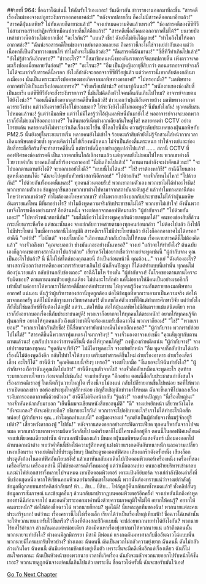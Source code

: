 ##บทที่ 964: ชื่อฉาวโฉ่เช่นนี้ ให้ฉันรับไว้เองเถอะ!
วันเดียวกัน
ข่าวรายงานออกมาทีละชิ้น
"สารคดีเรื่องใหม่ของจางเย่ถูกระงับการออกอากาศล่ะ!"
"หลังจากปลายลิ้น ก็คงไม่มีสารคดีออกมาอีกแล้ว!"
"สารคดีฝุ่นมลพิษ? ไม่ทันฉายก็ตายซะแล้ว!"
"จางเย่หมดความคิดแล้วเหรอ?"
"ช่องสารคดีของซีซีทีวีไม่สามารถสร้างปาฏิหาริย์เหมือนปลายลิ้นได้อีกแล้ว!"
"สารคดีเพื่อสังคมออกอากาศไม่ได้?"
บนเวยป๋อ เหล่าชาวเน็ตล้วนไม่อยากเชื่อ!
"อะไรกัน?"
"แบน? เชี่ย! ฉันยังไม่ทันได้ดูเลย!"
"ทำไมถึงไม่ให้ออกอากาศล่ะ?"
"ฉันน่ะรอสารคดีใหม่ของจางเย่มาตลอดเลยนะ ถึงคราวนี้จะไม่ใช่จางเย่กำกับเอง แต่ว่าเนื้อหาก็เป็นตัวเขาวางแผนให้ ทำไมถึงจะไม่มีแล้วล่ะ?"
"คืนสารคดีฉันมานะ!"
"ซีซีทีวีทำเกินไปแล้ว!"
"ยังไม่รู้ข่าวกันอีกเหรอ?"
"ข่าวอะไร?"
"ก็สมาชิกคนหนึ่งของทีมรายการจีนบนปลายลิ้น เพิ่งตรวจเจอมะเร็งปอดเมื่อหลายวันก่อน!"
"หา?"
"อะไรนะ?"
"อืม เป็นผู้หญิงอายุยี่สิบกว่า ตอนแรกอาจารย์จางก็ไม่ได้จะมากำกับสารคดีนี้หรอก ยังไงก็กำลังจะออกจากซีซีทีวีอยู่แล้ว แต่ว่าคราวนี้เขากลับต้องกลับมาลงมือเอง นั่นเป็นเพราะมะเร็งปอดของเธอเกิดจากมลพิษทางอากาศ!"
"ไม่หรอกมั้ง?"
"มลพิษทางอากาศทำให้เป็นมะเร็งปอดเลยเหรอ?"
"จริงหรือเปล่าน่ะ? อย่ามาขู่ฉันนะ?"
"พนักงานของช่องสิบสี่เป็นมะเร็ง แต่ซีซีทีวียังจะสั่งระงับรายการ? นี่มันไม่คิดถึงหัวใจคนอื่นกันเกินไปไหม? อาจารย์จางยอมได้ยังไงน่ะ?"
"ตอนนี้ฉันยิ่งอยากดูสารคดีชิ้นนี้แล้วสิ! ข่าวบอกว่าฝุ่นมีอันตรายบ้าง มลพิษทางอากาศควรระวังบ้าง แต่ว่าอันตรายยังไงก็ไม่ยอมบอก? ให้ระวังยังไงก็ไม่ยอมพูด? นี่มันยังไงกัน! ทุกคนสับสนไปหมดแล้วนะ! รู้แต่ว่ามีมลพิษ แต่ว่าไม่มีใครรู้ว่าไอ้ฝุ่นมลพิษนี่มันมายังไง! พออาจารย์จางจะบอกพวกเราก็ยังไม่ยอมให้ออกอากาศ?"
ในอินเทอร์เน็ตต่างถกเถียงกันใหญ่โต!
หลายคนด่า CCTV อย่างโกรธแค้น หลายคนยังไม่ทราบว่าเกิดเรื่องอะไรขึ้น
ที่โลกใบนี้นั้น ความรู้ระดับประเทศของฝุ่นมลพิษกับ PM2.5 นั้นยังอยู่ในระยะแรกเริ่ม หลายคนยังไม่เข้าใจ ร้อยละเก้าสิบห้ายังไม่รู้จักสวมใส่หน้ากากเวลาเกิดมลพิษเลยด้วยซ้ำ ทุกคนคิดว่าไม่ใช่เรื่องหนักหนา ไม่จำเป็นต้องตื่นตระหนก ทำให้จางเย่และช่องสิบสี่กระตือรือร้นที่จะทำสารคดีชิ้นนี้ แต่ทว่าบัดนี้ทุกอย่างสูญเปล่าไปแล้ว!
……
สถานี CCTV
ที่ออฟฟิศของช่องสารคดี
เป็นเวลาตกเย็นใกล้เลิกงานแล้ว แต่ทุกคนยังไม่ยอมไปไหน พวกเขาต่างก็โวยวายด่ากัน บางคนถึงขั้นร่ำร้องจะลาออก!
"นี่มันเกินไปแล้ว!"
"ตานตานกำลังจะผ่าตัดแล้วนะ!"
"จะไปบอกตานตานยังไงดี? จะบอกเธอยังไงดี?"
"แบบนี้ไม่ได้นะ!"
"ใช่! เราต้องหาวิธี!"
ฮาฉีฉีโยนของชุดหนึ่งลงบนโต๊ะ "ฉันจะไปคุยกับหัวหน้าสถานีอีกรอบ!"
"ไปด้วยกัน!" จางจั่วก็ทนไม่ไหว!
"ไปด้วยกัน!"
"ไปด้วยกันทั้งหมดนี่แหละ!"
ทุกคนล้วนตอบรับ!
พวกเขาถามตัวเอง พวกเขาไม่ได้ทำอะไรผิด!
พวกเขาถามตัวเอง ข้อมูลทุกชิ้นของพวกเขาต่างไปหามาจากสถาบันระดับสูง!
แล้วทำไมทางสถานีต้องโทษว่าพวกเขาด้วย? ทำไมต้องลงโทษพวกเขา? ทำไมพวกเขาถึงบอกกับประชาชนไม่ได้ว่าฝุ่นมลพิษอันตรายแค่ไหน มีที่มาอย่างไร? ทำไมถึงพูดความจริงกับประชาชนไม่ได้?
พวกเขาไม่เข้าใจ!
ดังนั้นพวกเขาจึงโกรธเคืองอย่างมาก!
อีกด้านหนึ่ง จางเย่ออกจากออฟฟิศมาแล้ว
"ผู้กำกับจาง!"
"ไปด้วยกันเถอะ!"
"ไปหาหัวหน้าสถานีกัน!"
"ผมไม่เชื่อว่าไม่มีทางพูดคุยกันด้วยเหตุผลได้!"
คนของช่องสิบสี่ล้วนกระเหี้ยนกระหือรือ
แต่ขณะนั้นเอง จางเย่กลับกวาดสายตามองทุกคนก่อนกล่าว "ไม่ต้องไปแล้ว ถึงไปก็ไม่มีประโยชน์ ในเมื่อทางสถานีไม่อนุมัติ สารคดีเราก็ไม่มีประโยชน์แล้ว ยังไงก็ออกอากาศไม่ได้หรอก"
ฮาฉีฉี "แต่ว่า!"
"ไม่มีแต่" จางเย่โบกมือ "เลิกงานแล้วกลับบ้านไปให้หมด เรื่องฉายสารคดีนี้ไม่ต้องคิดแล้ว"
จางจั่วถลึงตา "คุณจะบอกว่า ช่างมันเถอะอย่างนั้นเหรอ?"
จางเย่ "แล้วจะให้ทำยังไง? ต้นฉบับเองก็ถูกคนของทางสถานีเอาไปแล้วด้วย"
เสี่ยวหวังไม่อยากเชื่อว่าจางเย่จะพูดเช่นนี้ "ผู้กำกับจาง คุณเป็นอะไรไปแล้ว? นี่ นี่ไม่ใช่สไตล์ของคุณเลยนี่ ถ้าเป็นก่อนหน้านี้ คุณต้อง..."
จางเย่ "ฉันต้องอะไร? ทางสถานีบอกว่าสารคดีของพวกเราร้ายแรงเกินไป ฉันก็จนปัญญา ก็ได้แต่ทำแบบนี้เท่านั้น ทุกคนไม่ต้องวุ่นวายแล้ว กลับบ้านกลับช่องเถอะ"
ฮาฉีฉีโมโห ร้องลั่น "ผู้กำกับจาง! งั้นโรคของตานตานใครจะรับผิดชอบ? ตานตานนอนป่วยอยู่บนเตียง ไม่บ่นอะไรสักคำ แค่ไม่อยากให้มีคนเป็นอย่างเธออีกก็เท่านั้น! แค่อยากให้พวกเราใช้สารคดีนี้บอกต่อประชาชน ให้ทุกคนรู้ถึงความอันตรายของมลพิษทางอากาศ! แน่นอน ฉันรู้ว่าผู้บริหารของสถานีพูดถูกต้อง ต่อให้ข้อมูลที่พวกเราเอามาเป็นความจริง ต่อให้มาจากภาครัฐ แต่ก็ไม่มีหลักฐานทางวิทยาศาสตร์! ตัวเลขก็แค่ตัวเลขที่ได้แต่ทำการศึกษาวิจัย แต่ว่ายังไงก็ยังไม่ใช่ผลลัพธ์ที่จับต้องได้อยู่ดี! แต่ว่า...ต่อให้ผิด ต่อให้ฝุ่นมลพิษไม่มีอันตรายแม้แต่นิดเดียว พวกเราก็ยังอยากบอกเรื่องนี้กับประชาชนอยู่ดี! พวกเราก็อยากจะให้ทุกคนได้ตระหนัก! อยากให้ทุกคนรู้จักฝุ่นมลพิษ อยากให้ทุกคนกลัว ถึงแม้ว่าชาตินี้จะต้องแบกรับชื่อฉาวโฉ่ พวกเราก็ยอม!"
"ใช่!"
"พวกเรายอม!"
"พวกเราไม่กลัวเสียชื่อ! ปีนี้ชื่อพวกเรายังเน่าเหม็นไม่พออีกเหรอ?"
"ผู้กำกับจาง พวกเราปล่อยไปไม่ได้!"
"สารคดีชิ้นนี้พวกเราทุ่มเทแรงใจมากจริงๆ! "
จางจั่วมองตาจางเย่เขม็ง "คุณสัญญากับตานตานแล้วนะ! คุณรับปากเองว่าสารคดีชิ้นนี้ ต้องให้ทุกคนได้ดู!"
ถงฟู่เองกำหมัดแน่น "ผู้กำกับจาง!"
จางเย่ปรายตามองทุกคน "พูดกันจบรึยัง?"
ไม่มีใครพูดอะไร
จางเย่พยักหน้า "อืม พูดจบก็กลับบ้านได้แล้ว เรื่องนี้ไม่ต้องพูดถึงอีก กลับไปทำใจให้สบาย เตรียมทำสารคดีชิ้นใหม่ ถ่ายเรื่องอาหาร ถ่ายเรื่องสัตว์เลี้ยง อะไรก็ได้"
ฮาฉีฉีว่า "คุณคิดแบบนี้จริงๆ เหรอ?"
จางเย่โบกมือ "งั้นเธอจะให้ฉันทำยังไง?"
"ผู้กำกับจาง ถือว่าฉันดูคุณผิดไปแล้ว!" ฮาฉีฉีหมุนตัวจากไป!
จางจั่วอึกอักเหมือนจะพูดอะไร สุดท้ายระบายลมหายใจยาว ก่อนจากไปเช่นกัน!
จางเย่พลันพูด "อีกอย่าง ตอนนี้สื่อกับประชาชนกำลังสนใจเรื่องสารคดีเราอยู่ ในเน็ตก็วุ่นวายใหญ่โต เรื่องนี้จบไม่ลงแน่ กลับไปก็รายงานขึ้นไปหน่อย ขอที่ให้พวกเราเปิดแถลงข่าว ขอห้องประชุมใหญ่สักหน่อย เชิญสื่อเชิญนักข่าวมาให้หมด ฉันจะขึ้นเวทีไปแถลงเรื่องระงับการออกอากาศนี้ด้วยตัวเอง"
ฮาฉีฉีไม่หันหน้ากลับ "รู้แล้ว!"
จางเย่จนปัญญา "นี่เรื่องใหญ่นะ"
จางจั่วหันหน้ากลับมาบอก "เย็นนี้ผมจะเขียนหนังสือขออนุมัติ"
"ดี" จางเย่พยักหน้า
เสี่ยวหวังโมโห "ยังจะแถลง? ยังจะอธิบายอีก? อธิบายอะไรกัน! พวกเราจะไปอธิบายอะไร! เราไม่ได้ทำอะไรผิดสักหน่อย! ผู้กำกับจาง คุณ...ทำไมคุณทำแบบนี้!"
ถงฟู่มองจางเย่ "คุณยังเป็นผู้กำกับจางที่ผมรู้จักอยู่รึเปล่า?"
เสี่ยวหวังลากถงฟู่ "ไปกัน!"
หลังจากแสดงออกอย่างกระฟัดกระเฟียด ทุกคนก็พากันจากไปจนหมด
พวกเขาล้วนพกพาความผิดหวังกลับไป
แค่พริบตาก็ไม่มีใครเหลืออยู่อีก ตอนนี้ในออฟฟิศเหลือแค่จางเย่เพียงคนเดียวเท่านั้น
ด้านนอกฟ้ามืดลงแล้ว มีหมอกฝุ่นมลพิษบดบังแสงจันทร์ เมื่อมองออกไปด้านนอกหน้าต่าง พบว่าค่ำคืนนี้ช่างให้ความรู้สึกหดหู่ แฝงด้วยแรงกดดันอันหนาหนัก และความเปลี่ยวเหงาเลือนราง
จางเย่เดินไปที่ประตูเงียบๆ ปิดประตูของออฟฟิศลง เสียงแกร๊กดังครั้งหนึ่ง เสียงล็อกประตูดังก้องในออฟฟิศอันเงียบสงัด! แล้วเขาหันกลับมาเดินไปเปิดคอมพิวเตอร์เครื่องหนึ่ง เครื่องที่สอง เครื่องที่สาม เครื่องเหล่านี้ มีไฟล์ของสารคดีทั้งหมดอยู่ แต่ว่าเมื่อตอนบ่าย คนของฝ่ายบริหารเข้ามาลบและนำไฟล์เอกสารทั้งหลายไปจนหมด
เขาเปิดคอมพิวเตอร์
เคาะแป้นคีย์บอร์ด
จางเย่กำลังป้อนคำสั่งที่ซับซ้อนชุดหนึ่ง หากให้เซียนคอมพิวเตอร์มาเห็นเขาในตอนนี้ พวกนั้นต้องทราบแน่ว่าจางเย่กำลังกู้ข้อมูลที่ถูกลบบนฮาร์ดดิสก์กลับมา!
ห้า...
สิบ...
ยี่สิบ...
ไฟล์ถูกกู้คืนกลับมาทั้งหมดแล้ว!
ทั้งคลิปสั้นๆ ข้อมูลการสัมภาษณ์ และข้อมูลอื่นๆ ล้วนกลับมาปรากฏบนคอมพิวเตอร์อีกครั้ง!
จางเย่พลันนึกถึงคำพูดของฮาฉีฉีก่อนจากไป และอดหัวเราะออกมาคำหนึ่งด้วยความภาคภูมิใจไม่ได้ อยากให้คนรู้? อยากให้คนตระหนัก? ต่อให้ต้องชื่อฉาวโฉ่ พวกนายก็ยอม?
พูดได้ดี!
นี่แหละลูกทีมของฉัน!
พวกนายแต่ละคน ประเสริฐมาก!
แต่ว่านะ เรื่องคราวนี้ไม่ใช่เรื่องเล็ก เรียกได้ว่าเป็นเรื่องใหญ่เทียมฟ้า! ชื่อฉาวโฉ่เหล่านั้น จะให้พวกนายแบกรับไว้งั้นหรือ? เรื่องที่ต้องสละชีวิตแบบนี้ จะปล่อยพวกนายทำได้ยังไงกัน? พวกนายไร้ยศไร้อำนาจ ล่วงเกินคนแค่หน่อยเดียว ต้องมีคนหาเรื่องยุ่งยากมาให้พวกนายแน่ แล้วถึงตอนนั้นพวกนายจะทำยังไง? ต่างคนมีลูกมีภรรยา มีสามี มีพ่อแม่ แรงกดดันมหาศาลกับชื่ออันฉาวโฉ่แบบนั้น พวกนายมีใครแบกรับไหวบ้าง?
ช่างเถอะ
ฉันคนนี้ ดันเป็นพวกไม่กลัวความยุ่งยาก ฉันคนนี้ ดันไม่กลัวล่วงเกินใคร ฉันคนนี้ ดันมีแต่ความขัดแย้งอยู่เต็มตัว เพราะงั้นจะมีคดีเพิ่มอีกแค่เรื่องเดียว ฉันก็ไม่สนใจหรอกนะ ฉันเป็นหัวหน้าของพวกนาย เวลาที่เกิดเรื่อง ฉันยังจะผลักพวกนายออกไปรับหน้าได้งั้นเรอะ? พวกนายดูถูกฉันจางเย่คนนี้เกินไปแล้ว
เพราะงั้น ชื่อฉาวโฉ่ครั้งนี้ ฉันจะขอรับมันไว้เอง!


[Go To Next Chapter]( ./65.md)